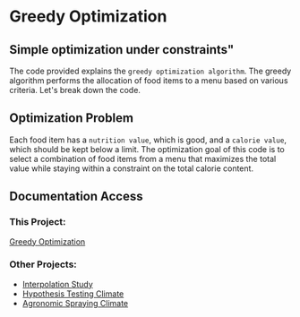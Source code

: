 # Greedy Optimization
## Simple optimization under constraints"


The code provided explains the `greedy optimization algorithm`. The greedy algorithm performs the allocation of food items to a menu based on various criteria. Let's break down the code.


## Optimization Problem

Each food item has a `nutrition value`, which is good, and a `calorie value`, which should be kept below a limit. The optimization goal of this code is to select a combination of food items from a menu that maximizes the total value while staying within a constraint on the total calorie content.


## Documentation Access

### This Project:
[Greedy Optimization](https://michaelcrubin.github.io/documentations/greedy_optimization.html)

### Other Projects:
- [Interpolation Study](https://michaelcrubin.github.io/documentations/interpolation_study.html)
- [Hypothesis Testing Climate](https://michaelcrubin.github.io/documentations/hypothesis_testing_climate.html)
- [Agronomic Spraying Climate](https://michaelcrubin.github.io/documentations/spray_climate.html)



